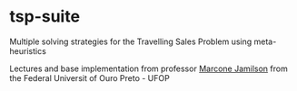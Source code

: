 # tsp-suite
Multiple solving strategies for the Travelling Sales Problem using meta-heuristics

Lectures and base implementation from professor [Marcone Jamilson](http://www.decom.ufop.br/prof/marcone/Disciplinas/InteligenciaComputacional/InteligenciaComputacional.htm) from the Federal Universit of Ouro Preto - UFOP

